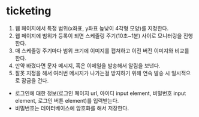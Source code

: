 # ticketing

1. 웹 페이지에서 특정 범위(x좌표, y좌표 높낮이 4각형 모양)를 지정한다.
2. 웹 페이지에 범위가 등록이 되면 스케줄링 주기(10초~1분) 사이로 모니터링을 진행한다.
3. 매 스케줄링 주기마다 범위 크기에 이미지를 캡쳐하고 이전 버전 이미지와 비교를 한다.
4. 만약 바꼈다면 문자 메시지, 혹은 이메일을 발송해서 알림을 보낸다.
5. 잘못 지정을 해서 여러번 메시지가 나가는걸 방지하기 위해 연속 발송 시 일시적으로 잠금을 건다.

- 로그인에 대한 정보(로그인 페이지 url, 아이디 input element, 비밀번호 input element, 로그인 버튼 element)를 입력받는다. 
- 비밀번호는 데이터베이스에 암호화를 해서 저장한다. 